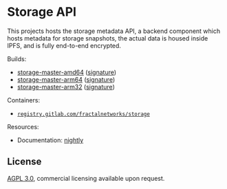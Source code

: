 # Storage API

This projects hosts the storage metadata API, a backend component which hosts
metadata for storage snapshots, the actual data is housed inside IPFS, and is
fully end-to-end encrypted.

Builds:
- [storage-master-amd64][] ([signature][storage-master-amd64.sig])
- [storage-master-arm64][] ([signature][storage-master-arm64.sig])
- [storage-master-arm32][] ([signature][storage-master-arm32.sig])

Containers:
- [`registry.gitlab.com/fractalnetworks/storage`][registry]

Resources:
- Documentation: [nightly][rustdoc]

## License

[AGPL 3.0](LICENSE.md), commercial licensing available upon request.

[storage-master-amd64]: https://fractalnetworks.gitlab.io/storage/storage-master-amd64
[storage-master-arm64]: https://fractalnetworks.gitlab.io/storage/storage-master-arm64
[storage-master-arm32]: https://fractalnetworks.gitlab.io/storage/storage-master-arm32

[storage-master-amd64.sig]: https://fractalnetworks.gitlab.io/storage/storage-master-amd64.sig
[storage-master-arm64.sig]: https://fractalnetworks.gitlab.io/storage/storage-master-arm64.sig
[storage-master-arm32.sig]: https://fractalnetworks.gitlab.io/storage/storage-master-arm32.sig

[rustdoc]: https://fractalnetworks.gitlab.io/storage/doc/storage
[openapi]: https://fractalnetworks.gitlab.io/storage/api
[registry]: https://gitlab.com/fractalnetworks/storage/container_registry

